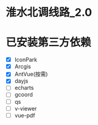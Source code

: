 # 淮水北调线路_2.0

# 已安装第三方依赖

- [x] IconPark
- [x] Arcgis
- [x] AntVue(按需)
- [x] dayjs
- [ ] echarts
- [ ] gcoord
- [ ] qs
- [ ] v-viewer
- [ ] vue-pdf